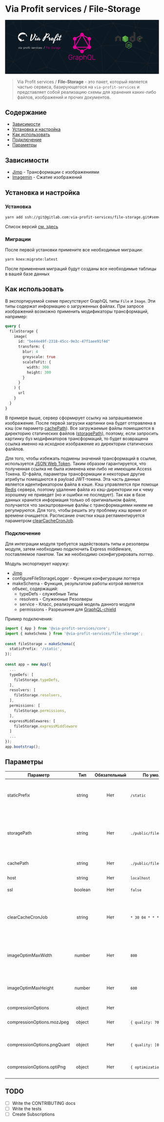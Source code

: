 # Via Profit services / File-Storage

![via-profit-services-cover](./assets/via-profit-services-cover.png)

> Via Profit services / **File-Storage** - это пакет, который является частью сервиса, базирующегося на `via-profit-services` и представляет собой реализацию схемы для хранения каких-либо файлов, изображений и прочих документов.


## Содержание

- [Зависимости](#dependencies)
- [Установка и настройка](#setup)
- [Как использовать](#how-to-use)
- [Подключение](#integration)
- [Параметры](#options)

## <a name="dependencies"></a> Зависимости

 - [Jimp](https://www.npmjs.com/package/jimp) - Трансформации с изображениями
 - [Imagemin](https://github.com/imagemin/imagemin) - Сжатие изображений

## <a name="setup"></a> Установка и настройка

### Установка

```bash
yarn add ssh://git@gitlab.com:via-profit-services/file-storage.git#semver:^0.2.0
```

Список версий [см. здесь](https://gitlab.com/via-profit-services/file-storage/-/tags)

### Миграции

После первой установки примените все необходимые миграции:

```bash
yarn knex:migrate:latest
```

После применения миграций будут созданы все необходимые таблицы в вашей базе данных


## <a name="how-to-use"></a> Как использовать

В экспортируемой схеме присутствуют GraphQL типы `File` и `Image`. Эти типы содержат информацию о загруженных файлах. При запросе изображений возможно применить модификаторы трансформаций, например:

```graphql
query {
  fileStorage {
    image(
      id: "be44e49f-2318-45cc-9e3c-47f1aee91f4d"
      transform: {
        blur: 4
        greyscale: true
        scaleToFit: {
          width: 300
          height: 300
        }
      }
    ) {
      url
    }
  }
}

```
В примере выше, сервер сформирует ссылку на запрашиваемое изображение. После первой загрузки картинки она будет отправлена в кэш (см параметр [cachePath](#options-cachePath)). Все загружаемые файлы помещаются в директорию статических файлов ([storagePath](#options-storagePath)), поэтому, если запросить картинку буз модификаторов трансформаций, то будет возвращена ссылка именно на исходное изображение из директории статических фалйлов.

Для того, чтобы избежать подмены значений трансформаций в ссылке, используется [JSON Web Token](https://jwt.io/). Таким образом гарантируется, что полученная ссылка не была изменена кем-либо не имеющим Access Токена. ID-файла, параметры трансформации и некоторые другие атрибуты помещаются в payload JWT-токена. Эта часть данных является идентификатором файла в кэше. Кэш управляется при помощи [Redis](https://redis.io/) сервера, поэтому удаление файла из кэш-директории ни к чему хорошему не приведет (но и ошибки не последует). Так как в базе данных хранится информация только об оригинальном файле, получается что закэштрованные фалйы с трансформациями никем не регулируются. Для того, чтобы решить эту проблему кэш время от времени очищается. Расписание очистки кэша регламентируется параметром [clearCacheCronJob](#options-clearCacheCronJob). 


### <a name="integration"></a> Подключение

Для интеграции модуля требуется задействовать типы и резолверы модуля, затем необходимо подключить Express middleware, поставляемое пакетом. Так же необходимо сконфигурировать логгер.


Модуль экспортирует наружу:
 - [Jimp](https://github.com/oliver-moran/jimp#readme)
 - configureFileStorageLogger - Функция конфигурации логгера
 - makeSchema - Функция, результатом работы котрой является объекс, содержащий:
    - typeDefs - служебные Типы
    - resolvers - Служеюные Резолверы
    - service - Класс, реализующий модель данного модуля
    - permissions - Разрешения для [GraphQL-chield](https://github.com/maticzav/graphql-shield)

Пример подключения:

```ts
import { App } from '@via-profit-services/core';
import { makeSchema } from '@via-profit-services/file-storage';

const fileStorage = makeSchema({
  staticPrefix: '/static',
});

const app = new App({
  ...
  typeDefs: [
    fileStorage.typeDefs,
  ],
  resolvers: [
    fileStorage.resolvers,
  ],
  permissions: [
    fileStorage.permissions,
  ],
  expressMiddlewares: [
    fileStorage.expressMiddleware
  ]
  ...
});
app.bootstrap();

```

## <a name="options"></a> Параметры

| Параметр                     | Тип     | Обязательный | По умолчанию                  | Описание                                                                                                                                                                                 |
|------------------------------|:-------:|:------------:|-------------------------------|------------------------------------------------------------------------------------------------------------------------------------------------------------------------------------------|
| staticPrefix                 | string  | Нет          | `/static`                       | Префикс статического пути (подробнее [https://expressjs.com/ru/starter/static-files.html](https://expressjs.com/ru/starter/static-files.html))                                                                                            |
| <a name="options-storagePath"></a>storagePath                  | string  | Нет          | `./public/fileStorage/files`   | Путь до директории статических файлов. Не используйте абсолютный путь - только относительный (подробнее [https://expressjs.com/ru/starter/static-files.html](https://expressjs.com/ru/starter/static-files.html))                       |
| <a name="options-cachePath"></a>cachePath                    | string  | Нет          | `./public/fileStorage/cache`   | Путь до директории хранения кэша. Не используйте абсолютный путь - только относительный                                                                                                |
| host                         | string  | Нет          | `localhost`                     | Имя хоста для формирования URL-адреса файлов                                                                                                                                            |
| ssl                          | boolean | Нет          | `false`                         | Используется ли SSL. Если да, то URL-адрес будет содержать https схему                                                                                                                 |
| <a name="options-clearCacheCronJob"></a> clearCacheCronJob            | string  | Нет          | `* 30 04 * * */6`           | Время крон задания. Используется пакет [https://github.com/kelektiv/node-cron#api](https://github.com/kelektiv/node-cron#api). Диапозоны начинаются с секунд, а не с минут Дни недели начинаются с 0 и заканчиваются 6, а не 7   |
| imageOptimMaxWidth           | number  | Нет          | `800`                           | Максимально допустимая ширина изображения. Все загружаемые изображения будут уменьшены до данного значения, но только в том случае, если ширина изображения превышает заданную величину |
| imageOptimMaxHeight          | number  | Нет          | `600`                           | Максимально допустимая высота изображения. Все загружаемые изображения будут уменьшены до данного значения, но только в том случае, если высота изображения превышает заданную величину |
| compressionOptions           | object  | Нет          |                               | Объект настроек imagemin плагинов                                                                                                                                                        |
| compressionOptions.mozJpeg  | object  | Нет          | `{ quality: 70 }`             | [https://github.com/imagemin/imagemin-mozjpeg#readme](https://github.com/imagemin/imagemin-mozjpeg#readme)                                                                                                                                   |
| compressionOptions.pngQuant | object  | Нет          | `{ quality: [0.8, 0.8] }` | [https://github.com/imagemin/imagemin-optipng#readme](https://github.com/imagemin/imagemin-optipng#readme)                                                                                                                                   |
| compressionOptions.optiPng  | object  | Нет          | `{ optimizationLevel: 3 }`    | [https://github.com/imagemin/imagemin-pngquant#readme](https://github.com/imagemin/imagemin-pngquant#readme)                                                                                                                                  |


## TODO

- [ ] Write the CONTRIBUTING docs
- [ ] Write the tests
- [ ] Create Subscriptions
